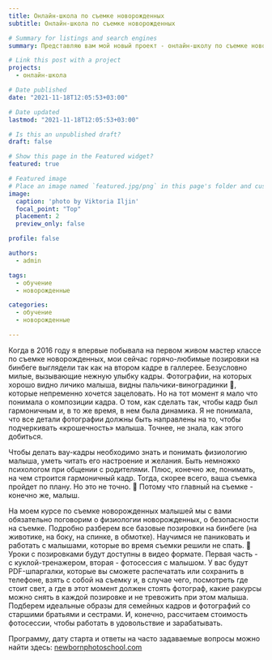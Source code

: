 ```yaml
---
title: Онлайн-школа по съемке новорожденных
subtitle: Онлайн-школа по съемке новорожденных

# Summary for listings and search engines
summary: Представляю вам мой новый проект - онлайн-школу по съемке новорожденных

# Link this post with a project
projects:
  - онлайн-школа

# Date published
date: "2021-11-18T12:05:53+03:00"

# Date updated
lastmod: "2021-11-18T12:05:53+03:00"

# Is this an unpublished draft?
draft: false

# Show this page in the Featured widget?
featured: true

# Featured image
# Place an image named `featured.jpg/png` in this page's folder and customize its options here.
image:
  caption: 'photo by Viktoria Iljin'
  focal_point: "Top"
  placement: 2
  preview_only: false

profile: false

authors:
  - admin

tags:
  - обучение
  - новорожденные

categories:
  - обучение
  - новорожденные

---
```

Когда в 2016 году я впервые побывала на первом живом мастер классе по съемке новорожденных, мои сейчас горячо-любимые позировки на бинбеге выглядели так как на втором кадре в галлерее. 
Безусловно милые, вызывающие нежную улыбку кадры. Фотографии, на которых хорошо видно личико малыша, видны пальчики-виноградинки 🍇, которые непременно хочется зацеловать. 
Но на тот момент я мало что понимала о композиции кадра. О том, как сделать так, чтобы кадр был гармоничным и, в то же время, в нем была динамика. Я не понимала, что все детали фотографии должны быть направлены на то, чтобы подчеркивать «крошечность» малыша. Точнее, не знала, как этого добиться.

Чтобы делать вау-кадры необходимо знать и понимать физиологию малыша, уметь читать его настроение и желания. Быть немножко психологом при общении с родителями. Плюс, конечно же, понимать, на чем строится гармоничный кадр. Тогда, скорее всего, ваша съемка пройдет по плану. Но это не точно. 🙈 Потому что главный на съемке - конечно же, малыш.

На моем курсе по съемке новорожденных малышей мы с вами обязательно поговорим о физиологии новорожденных, о безопасности на съемке. 
Подробно разберем все базовые позировки на бинбеге (на животике, на боку, на спинке, в обмотке). Научимся не паниковать и работать с малышами, которые во время съемки решили не спать. 👀
Уроки с позировками будут доступны в видео формате. Первая часть - с куклой-тренажером, вторая - фотосессия с малышом. У вас будут PDF-шпаргалки, которые вы сможете распечатать или сохранить в телефоне, взять с собой на съемку и, в случае чего, посмотреть где стоит свет, а где в этот момент должен стоять фотограф, какие ракурсы можно снять в каждой позировке и не тревожить при этом малыша. 
Подберем идеальные образы для семейных кадров и фотографий со старшими братьями и сестрами. 
И, конечно, рассчитаем стоимость фотосессии, чтобы работать в удовольствие и зарабатывать. 

Программу, дату старта и ответы на часто задаваемые вопросы можно найти здесь: [newbornphotoschool.com](https://newbornphotoschool.com/)